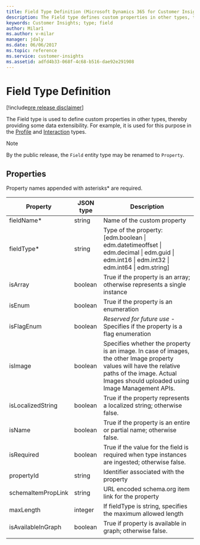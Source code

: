 ```yaml
---
title: Field Type Definition (Microsoft Dynamics 365 for Customer Insights) | MicrosoftDocs
description: The Field type defines custom properties in other types, thereby providing extensibility.
keywords: Customer Insights; type; field
author: Milar1
ms.author: v-milar
manager: jdaly
ms.date: 06/06/2017
ms.topic: reference
ms.service: customer-insights 
ms.assetid: adfd4b33-068f-4c68-b516-dae92e291908
---
```


Field Type Definition
=======================

[!include[pre release disclaimer](../../../includes/cc-beta-prerelease-disclaimer.md)]

The Field type is used to define custom properties in other types, thereby providing some data extensibility. For example, it is used for this purpose in the [Profile](./profile.md) 
and [Interaction](./interaction.md) types. 

>[!NOTE]
>By the public release, the `Field` entity type may be renamed to `Property`.

## Properties

Property names appended with asterisks* are required.

|**Property**|**JSON type**|**Description**|
| --------------- | ---------- | ------------- |
|fieldName*|string|Name of the custom property|
|fieldType*|string|Type of the property: [edm.boolean \| edm.datetimeoffset \| edm.decimal \| edm.guid \| edm.int16 \| edm.int32 \| edm.int64 \| edm.string]|
|isArray|boolean|True if the property is an array; otherwise represents a single instance|
|isEnum|boolean|True if the property is an enumeration|
|isFlagEnum|boolean|*Reserved for future use* - Specifies if the property is a flag enumeration|
|isImage|boolean|Specifies whether the property is an image. In case of images, the other Image property values will have the relative paths of the image. Actual Images should uploaded using Image Management APIs.|
|isLocalizedString|boolean|True if the property represents a localized string; otherwise false.|
|isName|boolean|True if the property is an entire or partial name; otherwise false.|
|isRequired|boolean|True if the value for the field is required when type instances are ingested; otherwise false.|
|propertyId|string|Identifier associated with the property|
|schemaItemPropLink|string|URL encoded schema.org item link for the property|
|maxLength|integer|If fieldType is string, specifies the maximum allowed length|
|isAvailableInGraph|boolean|True if property is available in graph; otherwise false.|
| | | |

